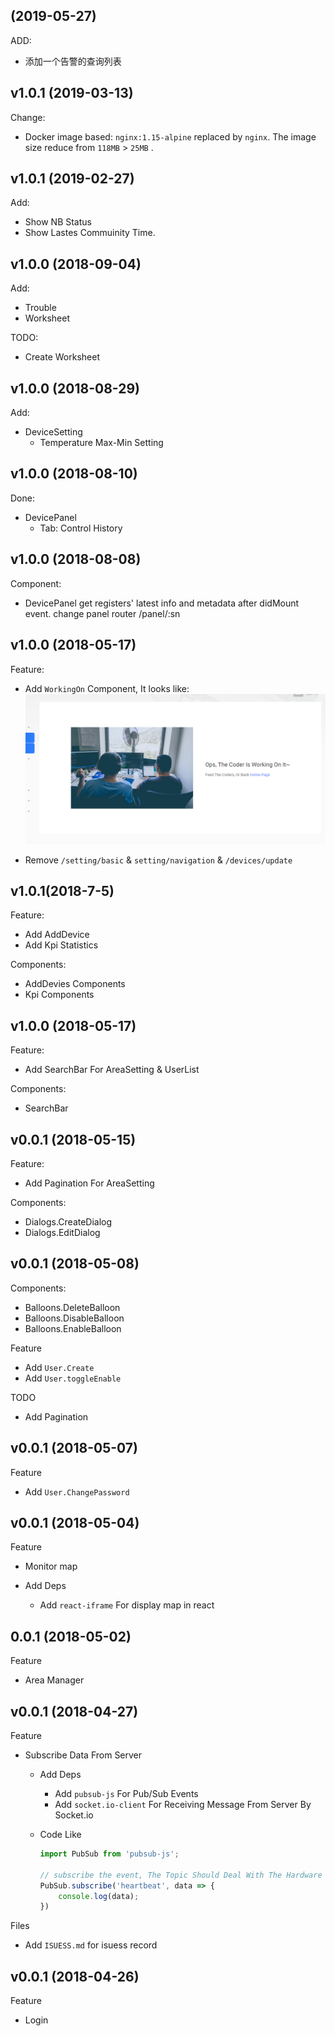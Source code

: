 ## (2019-05-27)
ADD:
- 添加一个告警的查询列表


## v1.0.1 (2019-03-13)
Change:
- Docker image based: `nginx:1.15-alpine` replaced by `nginx`. The image size reduce from `118MB` > `25MB` .


## v1.0.1 (2019-02-27)
Add:
- Show NB Status
- Show Lastes Commuinity Time.

## v1.0.0 (2018-09-04)
Add:
- Trouble
- Worksheet

TODO:
- Create Worksheet

## v1.0.0 (2018-08-29)
Add:
- DeviceSetting
  - Temperature Max-Min Setting

## v1.0.0 (2018-08-10)
Done:
- DevicePanel
  - Tab: Control History

  

## v1.0.0 (2018-08-08)
Component:
- DevicePanel
  get registers' latest info and metadata after didMount event. change panel router /panel/:sn


## v1.0.0 (2018-05-17)

Feature:
- Add `WorkingOn` Component, It looks like:
  ![](./snaps/snap_workingon_0605.png)

- Remove `/setting/basic` & `setting/navigation` & `/devices/update`


## v1.0.1(2018-7-5)
Feature:
- Add AddDevice 
- Add Kpi Statistics

Components:
- AddDevies Components
- Kpi Components

## v1.0.0 (2018-05-17)

Feature:
- Add SearchBar For AreaSetting & UserList

Components:
- SearchBar

## v0.0.1 (2018-05-15)

Feature:
- Add Pagination For AreaSetting

Components:
- Dialogs.CreateDialog
- Dialogs.EditDialog


## v0.0.1 (2018-05-08)

Components:
- Balloons.DeleteBalloon
- Balloons.DisableBalloon
- Balloons.EnableBalloon

Feature
- Add `User.Create` 
- Add `User.toggleEnable`

TODO
- Add Pagination

## v0.0.1 (2018-05-07)

Feature
- Add `User.ChangePassword` 


## v0.0.1 (2018-05-04)

Feature
  - Monitor map

   - Add Deps
     - Add `react-iframe` For display map in react
     
## 0.0.1 (2018-05-02)

Feature
- Area Manager

## v0.0.1 (2018-04-27)

Feature
- Subscribe Data From Server
  
  - Add Deps
    - Add `pubsub-js` For Pub/Sub Events
    - Add `socket.io-client` For Receiving Message From Server By Socket.io
   
  - Code Like
    ```javascript
    import PubSub from 'pubsub-js';

    // subscribe the event, The Topic Should Deal With The Hardware Engineer
    PubSub.subscribe('heartbeat', data => {
        console.log(data);
    })
    ```

Files
- Add `ISUESS.md` for isuess record

## v0.0.1 (2018-04-26)

Feature
  - Login